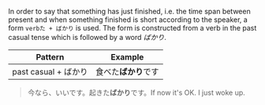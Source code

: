 In order to say that something has just finished, i.e. the time span between present and when something finished is short according to the speaker, a form `verbた + ばかり` is used. The form is constructed from a verb in the past casual tense which is followed by a word *ばかり*.

|Pattern|Example|
|-|-|
|past casual + ばかり|食べた**ばかり**です|

>今なら、いいです。起きた**ばかり**です。If now it's OK. I just woke up.